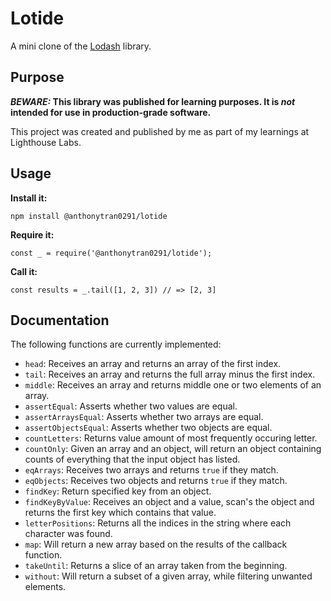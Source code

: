 # Lotide

A mini clone of the [Lodash](https://lodash.com) library.

## Purpose

**_BEWARE:_ This library was published for learning purposes. It is _not_ intended for use in production-grade software.**

This project was created and published by me as part of my learnings at Lighthouse Labs. 

## Usage

**Install it:**

`npm install @anthonytran0291/lotide`

**Require it:**

`const _ = require('@anthonytran0291/lotide');`

**Call it:**

`const results = _.tail([1, 2, 3]) // => [2, 3]`

## Documentation

The following functions are currently implemented:
  * `head`: Receives an array and returns an array of the first index.
  * `tail`: Receives an array and returns the full array minus the first index.
  * `middle`: Receives an array and returns middle one or two elements of an array.
  * `assertEqual`: Asserts whether two values are equal.
  * `assertArraysEqual`: Asserts whether two arrays are equal.
  * `assertObjectsEqual`: Asserts whether two objects are equal.
  * `countLetters`: Returns value amount of most frequently occuring letter.
  * `countOnly`: Given an array and an object, will return an object containing counts of everything that the input object has listed.
  * `eqArrays`: Receives two arrays and returns `true` if they match.
  * `eqObjects`: Receives two objects and returns `true` if they match.
  * `findKey`: Return specified key from an object.
  * `findKeyByValue`: Receives an object and a value, scan's the object and returns the first key which contains that value.
  * `letterPositions`: Returns all the indices in the string where each character was found.
  * `map`: Will return a new array based on the results of the callback function.
  * `takeUntil`: Returns a slice of an array taken from the beginning.
  * `without`: Will return a subset of a given array, while filtering unwanted elements.  
